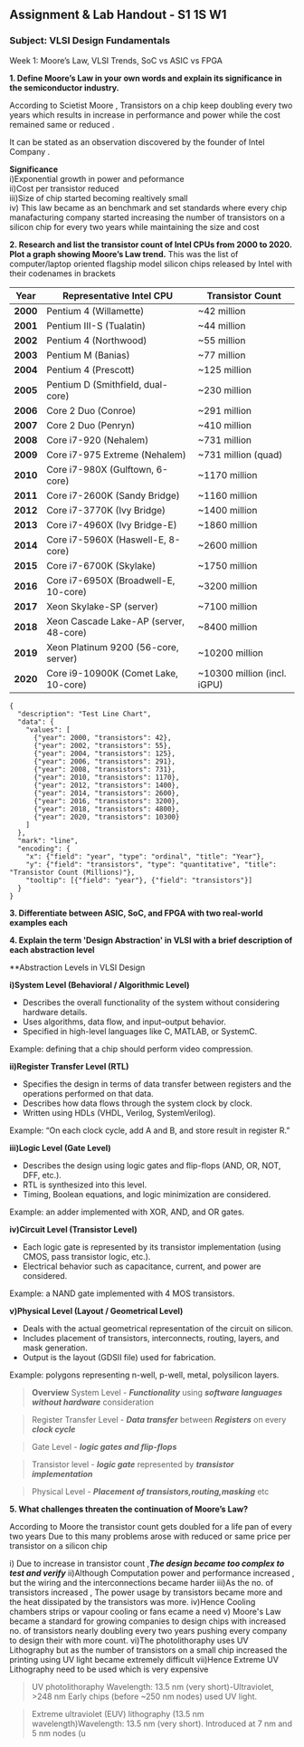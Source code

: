 ## Assignment & Lab Handout - S1 1S W1  

### Subject: VLSI Design Fundamentals    
Week 1: Moore’s Law, VLSI Trends, SoC vs ASIC vs FPGA

**1. Define Moore’s Law in your own words and explain its significance in the semiconductor industry.**  
 
 According to Scietist Moore , Transistors on a chip keep doubling every two years which results in increase in performance and power while the cost remained same or reduced .

 It can be stated as an observation discovered by the founder of Intel Company .

**Significance**  
i)Exponential growth in power and peformance  
ii)Cost per transistor reduced  
iii)Size of chip started becoming realtively small   
iv) This law became as an benchmark and set standards      where every chip manafacturing company started increasing the number of transistors on a silicon chip for every two years while maintaining the size and cost

**2. Research and list the transistor count of Intel CPUs from 2000 to 2020. Plot a graph showing Moore’s Law trend.**
This was the list of computer/laptop oriented flagship model silicon chips released by Intel with their codenames in brackets

| **Year** | **Representative Intel CPU**           | **Transistor Count**        |
| ---- | -----| ---- |
| **2000** | Pentium 4 (Willamette)                 | \~42 million                |
| **2001** | Pentium III-S (Tualatin)               | \~44 million                |
| **2002** | Pentium 4 (Northwood)                  | \~55 million                |
| **2003** | Pentium M (Banias)                     | \~77 million                |
| **2004** | Pentium 4 (Prescott)                   | \~125 million               |
| **2005** | Pentium D (Smithfield, dual-core)      | \~230 million               |
| **2006** | Core 2 Duo (Conroe)                    | \~291 million               |
| **2007** | Core 2 Duo (Penryn)                    | \~410 million               |
| **2008** | Core i7-920 (Nehalem)                  | \~731 million               |
| **2009** | Core i7-975 Extreme (Nehalem)          | \~731 million (quad)        |
| **2010** | Core i7-980X (Gulftown, 6-core)        | \~1170 million              |
| **2011** | Core i7-2600K (Sandy Bridge)           | \~1160 million              |
| **2012** | Core i7-3770K (Ivy Bridge)             | \~1400 million               |
| **2013** | Core i7-4960X (Ivy Bridge-E)           | \~1860 million              |
| **2014** | Core i7-5960X (Haswell-E, 8-core)      | \~2600 million               |
| **2015** | Core i7-6700K (Skylake)                | \~1750 million              |
| **2016** | Core i7-6950X (Broadwell-E, 10-core)   | \~3200 million               |
| **2017** | Xeon Skylake-SP (server)               | \~7100 million               |
| **2018** | Xeon Cascade Lake-AP (server, 48-core) | \~8400 million               |
| **2019** | Xeon Platinum 9200 (56-core, server)   | \~10200 million              |
| **2020** | Core i9-10900K (Comet Lake, 10-core)   | \~10300 million (incl. iGPU) |






```vega-lite
{
  "description": "Test Line Chart",
  "data": {
    "values": [
      {"year": 2000, "transistors": 42},
      {"year": 2002, "transistors": 55},
      {"year": 2004, "transistors": 125},
      {"year": 2006, "transistors": 291},
      {"year": 2008, "transistors": 731},
      {"year": 2010, "transistors": 1170},
      {"year": 2012, "transistors": 1400},
      {"year": 2014, "transistors": 2600},
      {"year": 2016, "transistors": 3200},
      {"year": 2018, "transistors": 4800},
      {"year": 2020, "transistors": 10300}
    ]
  },
  "mark": "line",
  "encoding": {
    "x": {"field": "year", "type": "ordinal", "title": "Year"},
    "y": {"field": "transistors", "type": "quantitative", "title": "Transistor Count (Millions)"},
    "tooltip": [{"field": "year"}, {"field": "transistors"}]
  }
}
```


**3. Differentiate between ASIC, SoC, and FPGA with two real-world examples each**

**4. Explain the term 'Design Abstraction' in VLSI with a brief description of each abstraction level**

**Abstraction Levels in VLSI Design

**i)System Level (Behavioral / Algorithmic Level)**

- Describes the overall functionality of the system without considering hardware details.  
- Uses algorithms, data flow, and input–output behavior.  
- Specified in high-level languages like C, MATLAB, or SystemC.  

Example: defining that a chip should perform video compression.

**ii)Register Transfer Level (RTL)**

- Specifies the design in terms of data transfer between registers and the operations performed on that data.  
- Describes how data flows through the system clock by clock.  
- Written using HDLs (VHDL, Verilog, SystemVerilog).

Example: “On each clock cycle, add A and B, and store result in register R.”

**iii)Logic Level (Gate Level)**

- Describes the design using logic gates and flip-flops (AND, OR, NOT, DFF, etc.).  
- RTL is synthesized into this level.  
- Timing, Boolean equations, and logic minimization are considered.

Example: an adder implemented with XOR, AND, and OR gates.

**iv)Circuit Level (Transistor Level)**

- Each logic gate is represented by its transistor implementation (using CMOS, pass transistor logic, etc.).  
- Electrical behavior such as capacitance, current, and power are considered.

Example: a NAND gate implemented with 4 MOS transistors.

**v)Physical Level (Layout / Geometrical Level)**

- Deals with the actual geometrical representation of the circuit on silicon.  
- Includes placement of transistors, interconnects, routing, layers, and mask generation.  
- Output is the layout (GDSII file) used for fabrication.

Example: polygons representing n-well, p-well, metal, polysilicon layers.

>**Overview**
System Level - ***Functionality*** using ***software languages without hardware*** consideration  

>Register Transfer Level -  ***Data transfer*** between ***Registers*** on every ***clock cycle***

>Gate Level - ***logic gates and flip-flops***

>Transistor level - ***logic gate***  represented by  ***transistor implementation***

>Physical Level - ***Placement of transistors,routing,masking*** etc

**5. What challenges threaten the continuation of Moore’s Law?**

According to Moore the transistor count gets doubled for a life pan of every two years Due to this many problems arose with reduced or same price per transistor on a silicon chip

i) Due to increase in transistor count ,***The design became too complex to test and verify***
ii)Although Computation power and performance increased , but the wiring and the interconnections became harder
iii)As the no. of transistors increased , The power usage by transistors became more and the heat dissipated by the transistors was more.
iv)Hence Cooling chambers strips or vapour cooling or fans ecame a need 
v) Moore's Law became a standard for growing companies to design chips with increased no. of transistors nearly doubling every two years pushing every company to design their with more count.
vi)The photolithoraphy uses UV Lithography but as the number of transistors on a small chip increased the printing using UV light became extremely difficult 
vii)Hence Extreme UV Lithography need to be used which is very expensive

> UV photolithoraphy 
Wavelength: 13.5 nm (very short)-Ultraviolet, >248 nm
Early chips (before ~250 nm nodes) used UV light.

>Extreme ultraviolet (EUV) lithography (13.5 nm wavelength)Wavelength: 13.5 nm (very short).
Introduced at 7 nm and 5 nm nodes (u
